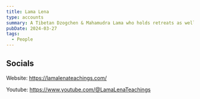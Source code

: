 ```yaml
---
title: Lama Lena
type: accounts
summary: A Tibetan Dzogchen & Mahamudra Lama who holds retreats as well as virtual and in-person lectures with Q&A
pubDate: 2024-03-27
tags:
  - People
---
```


## Socials

Website: https://lamalenateachings.com/

Youtube: https://www.youtube.com/@LamaLenaTeachings
